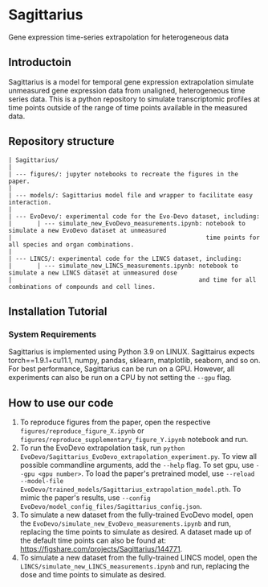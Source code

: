 # Sagittarius
Gene expression time-series extrapolation for heterogeneous data

## Introductoin
Sagittarius is a model for temporal gene expression extrapolation simulate unmeasured gene expression data from unaligned, heterogeneous time series data. This is a python repository to simulate transcriptomic profiles at time points outside of the range of time points available in the measured data.

## Repository structure

```
| Sagittarius/
|
| --- figures/: jupyter notebooks to recreate the figures in the paper.
|
| --- models/: Sagittarius model file and wrapper to facilitate easy interaction.
|
| --- EvoDevo/: experimental code for the Evo-Devo dataset, including:
|       | --- simulate_new_EvoDevo_measurements.ipynb: notebook to simulate a new EvoDevo dataset at unmeasured
|                                                      time points for all species and organ combinations.
|
| --- LINCS/: experimental code for the LINCS dataset, including:
|       | --- simulate_new_LINCS_measurements.ipynb: notebook to simulate a new LINCS dataset at unmeasured dose
|                                                    and time for all combinations of compounds and cell lines.
```


## Installation Tutorial

### System Requirements
Sagittarius is implemented using Python 3.9 on LINUX. Sagittairus expects torch==1.9.1+cu11.1, numpy, pandas, sklearn, matplotlib, seaborn, and so on. For best performance, Sagittarius can be run on a GPU. However, all experiments can also be run on a CPU by not setting the `--gpu` flag.

## How to use our code
1. To reproduce figures from the paper, open the respective `figures/reproduce_figure_X.ipynb` or `figures/reproduce_supplementary_figure_Y.ipynb` notebook and run.
2. To run the EvoDevo extrapolation task, run `python EvoDevo/Sagittarius_EvoDevo_extrapolation_experiment.py`. To view all possible commandline arguments, add the `--help` flag. To set gpu, use `--gpu <gpu number>`. To load the paper's pretrained model, use `--reload --model-file EvoDevo/trained_models/Sagittarius_extrapolation_model.pth`. To mimic the paper's results, use `--config EvoDevo/model_config_files/Sagittarius_config.json`.
3. To simulate a new dataset from the fully-trained EvoDevo model, open the `EvoDevo/simulate_new_EvoDevo_measurements.ipynb` and run, replacing the time points to simulate as desired. A dataset made up of the default time points can also be found at: https://figshare.com/projects/Sagittarius/144771.
4. To simulate a new dataset from the fully-trained LINCS model, open the `LINCS/simulate_new_LINCS_measurements.ipynb` and run, replacing the dose and time points to simulate as desired.
